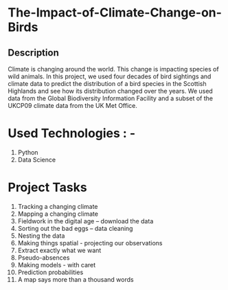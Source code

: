 # The-Impact-of-Climate-Change-on-Birds


## Description
Climate is changing around the world. This change is impacting species of wild animals. In this project, we used four decades of bird sightings and climate data to predict the distribution of a bird species in the Scottish Highlands and see how its distribution changed over the years.  We used data from the Global Biodiversity Information Facility and a subset of the UKCP09 climate data from the UK Met Office.


# Used Technologies : -
1. Python
2. Data Science


# Project Tasks
1. Tracking a changing climate
2. Mapping a changing climate
3. Fieldwork in the digital age – download the data
4. Sorting out the bad eggs – data cleaning
5. Nesting the data
6. Making things spatial - projecting our observations
7. Extract exactly what we want
8. Pseudo-absences
9. Making models - with caret
10. Prediction probabilities
11. A map says more than a thousand words
